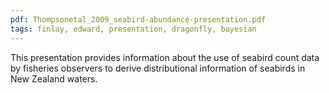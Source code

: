 ```yaml
---
pdf: Thompsonetal_2009_seabird-abundance-presentation.pdf
tags: finlay, edward, presentation, dragonfly, bayesian
---
```

This presentation provides information about the use of seabird count data by fisheries observers to derive distributional information of seabirds in New Zealand waters.
